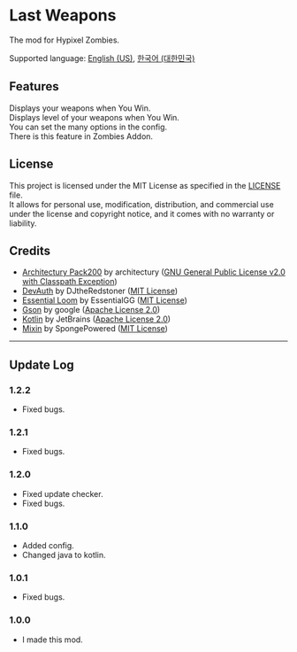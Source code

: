 # Last Weapons
The mod for Hypixel Zombies.

Supported language: [English (US)](README.md), [한국어 (대한민국)](README-ko_KR.md)

## Features
Displays your weapons when You Win.
<br>Displays level of your weapons when You Win.
<br>You can set the many options in the config.
<br>There is this feature in Zombies Addon.

## License
This project is licensed under the MIT License as specified in the [LICENSE](LICENSE) file.
<br>It allows for personal use, modification, distribution, and commercial use under the license and copyright notice, and it comes with no warranty or liability.

## Credits
- [Architectury Pack200](https://github.com/architectury/architectury-pack200) by architectury ([GNU General Public License v2.0 with Classpath Exception](https://github.com/architectury/architectury-pack200/blob/master/LICENSE))
- [DevAuth](https://github.com/DJtheRedstoner/DevAuth) by DJtheRedstoner ([MIT License](https://github.com/DJtheRedstoner/DevAuth/blob/master/LICENSE))
- [Essential Loom](https://github.com/EssentialGG/architectury-loom) by EssentialGG ([MIT License](https://github.com/EssentialGG/architectury-loom/blob/dev/1.6/LICENSE))
- [Gson](https://github.com/google/gson) by google ([Apache License 2.0](https://github.com/google/gson/blob/main/LICENSE))
- [Kotlin](https://github.com/JetBrains/kotlin) by JetBrains ([Apache License 2.0](https://github.com/JetBrains/kotlin/blob/master/license/LICENSE.txt))
- [Mixin](https://github.com/SpongePowered/Mixin) by SpongePowered ([MIT License](https://github.com/SpongePowered/Mixin/blob/master/LICENSE.txt))

****

## Update Log

### 1.2.2
- Fixed bugs.

### 1.2.1
- Fixed bugs.

### 1.2.0
- Fixed update checker.
- Fixed bugs.


### 1.1.0
- Added config.
- Changed java to kotlin.


### 1.0.1
- Fixed bugs.

### 1.0.0
- I made this mod.